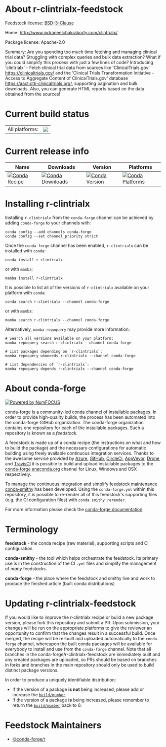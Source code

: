 About r-clintrialx-feedstock
============================

Feedstock license: [BSD-3-Clause](https://github.com/conda-forge/r-clintrialx-feedstock/blob/main/LICENSE.txt)

Home: http://www.indraneelchakraborty.com/clintrialx/

Package license: Apache-2.0

Summary: Are you spending too much time fetching and managing clinical trial data? Struggling with complex queries and bulk data extraction? What if you could simplify this process with just a few lines of code? Introducing 'clintrialx' - Fetch clinical trial data from sources like 'ClinicalTrials.gov' <https://clinicaltrials.gov/> and the 'Clinical Trials Transformation Initiative - Access to Aggregate Content of ClinicalTrials.gov' database <https://aact.ctti-clinicaltrials.org/>, supporting pagination and bulk downloads. Also, you can generate HTML reports based on the data obtained from the sources!

Current build status
====================


<table><tr><td>All platforms:</td>
    <td>
      <a href="https://dev.azure.com/conda-forge/feedstock-builds/_build/latest?definitionId=23339&branchName=main">
        <img src="https://dev.azure.com/conda-forge/feedstock-builds/_apis/build/status/r-clintrialx-feedstock?branchName=main">
      </a>
    </td>
  </tr>
</table>

Current release info
====================

| Name | Downloads | Version | Platforms |
| --- | --- | --- | --- |
| [![Conda Recipe](https://img.shields.io/badge/recipe-r--clintrialx-green.svg)](https://anaconda.org/conda-forge/r-clintrialx) | [![Conda Downloads](https://img.shields.io/conda/dn/conda-forge/r-clintrialx.svg)](https://anaconda.org/conda-forge/r-clintrialx) | [![Conda Version](https://img.shields.io/conda/vn/conda-forge/r-clintrialx.svg)](https://anaconda.org/conda-forge/r-clintrialx) | [![Conda Platforms](https://img.shields.io/conda/pn/conda-forge/r-clintrialx.svg)](https://anaconda.org/conda-forge/r-clintrialx) |

Installing r-clintrialx
=======================

Installing `r-clintrialx` from the `conda-forge` channel can be achieved by adding `conda-forge` to your channels with:

```
conda config --add channels conda-forge
conda config --set channel_priority strict
```

Once the `conda-forge` channel has been enabled, `r-clintrialx` can be installed with `conda`:

```
conda install r-clintrialx
```

or with `mamba`:

```
mamba install r-clintrialx
```

It is possible to list all of the versions of `r-clintrialx` available on your platform with `conda`:

```
conda search r-clintrialx --channel conda-forge
```

or with `mamba`:

```
mamba search r-clintrialx --channel conda-forge
```

Alternatively, `mamba repoquery` may provide more information:

```
# Search all versions available on your platform:
mamba repoquery search r-clintrialx --channel conda-forge

# List packages depending on `r-clintrialx`:
mamba repoquery whoneeds r-clintrialx --channel conda-forge

# List dependencies of `r-clintrialx`:
mamba repoquery depends r-clintrialx --channel conda-forge
```


About conda-forge
=================

[![Powered by
NumFOCUS](https://img.shields.io/badge/powered%20by-NumFOCUS-orange.svg?style=flat&colorA=E1523D&colorB=007D8A)](https://numfocus.org)

conda-forge is a community-led conda channel of installable packages.
In order to provide high-quality builds, the process has been automated into the
conda-forge GitHub organization. The conda-forge organization contains one repository
for each of the installable packages. Such a repository is known as a *feedstock*.

A feedstock is made up of a conda recipe (the instructions on what and how to build
the package) and the necessary configurations for automatic building using freely
available continuous integration services. Thanks to the awesome service provided by
[Azure](https://azure.microsoft.com/en-us/services/devops/), [GitHub](https://github.com/),
[CircleCI](https://circleci.com/), [AppVeyor](https://www.appveyor.com/),
[Drone](https://cloud.drone.io/welcome), and [TravisCI](https://travis-ci.com/)
it is possible to build and upload installable packages to the
[conda-forge](https://anaconda.org/conda-forge) [anaconda.org](https://anaconda.org/)
channel for Linux, Windows and OSX respectively.

To manage the continuous integration and simplify feedstock maintenance
[conda-smithy](https://github.com/conda-forge/conda-smithy) has been developed.
Using the ``conda-forge.yml`` within this repository, it is possible to re-render all of
this feedstock's supporting files (e.g. the CI configuration files) with ``conda smithy rerender``.

For more information please check the [conda-forge documentation](https://conda-forge.org/docs/).

Terminology
===========

**feedstock** - the conda recipe (raw material), supporting scripts and CI configuration.

**conda-smithy** - the tool which helps orchestrate the feedstock.
                   Its primary use is in the construction of the CI ``.yml`` files
                   and simplify the management of *many* feedstocks.

**conda-forge** - the place where the feedstock and smithy live and work to
                  produce the finished article (built conda distributions)


Updating r-clintrialx-feedstock
===============================

If you would like to improve the r-clintrialx recipe or build a new
package version, please fork this repository and submit a PR. Upon submission,
your changes will be run on the appropriate platforms to give the reviewer an
opportunity to confirm that the changes result in a successful build. Once
merged, the recipe will be re-built and uploaded automatically to the
`conda-forge` channel, whereupon the built conda packages will be available for
everybody to install and use from the `conda-forge` channel.
Note that all branches in the conda-forge/r-clintrialx-feedstock are
immediately built and any created packages are uploaded, so PRs should be based
on branches in forks and branches in the main repository should only be used to
build distinct package versions.

In order to produce a uniquely identifiable distribution:
 * If the version of a package **is not** being increased, please add or increase
   the [``build/number``](https://docs.conda.io/projects/conda-build/en/latest/resources/define-metadata.html#build-number-and-string).
 * If the version of a package **is** being increased, please remember to return
   the [``build/number``](https://docs.conda.io/projects/conda-build/en/latest/resources/define-metadata.html#build-number-and-string)
   back to 0.

Feedstock Maintainers
=====================

* [@conda-forge/r](https://github.com/orgs/conda-forge/teams/r/)

